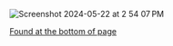 ![Screenshot 2024-05-22 at 2 54 07 PM](https://github.com/erascon7/UI-Examples/assets/39039416/2f4dbb33-80f0-4eed-9986-ce6c74f8b550)

[Found at the bottom of page](https://www.commandbar.com/blog/)
